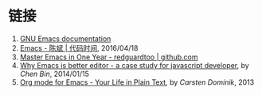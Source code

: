 # 链接

1. [GNU Emacs documentation](https://www.gnu.org/software/emacs/documentation.html)
2. [Emacs - 陈斌 | 代码时间](http://codetimecn.com/episodes/emacs), 2016/04/18
3. [Master Emacs in One Year - redguardtoo | github.com](https://github.com/redguardtoo/mastering-emacs-in-one-year-guide)
4. [Why Emacs is better editor - a case study for javascript developer](http://blog.binchen.org/posts/why-emacs-is-better-editor.html), by *Chen Bin*, 2014/01/15
5. [Org mode for Emacs - Your Life in Plain Text](http://www.orgmode.org/), by *Carsten Dominik*, 2013